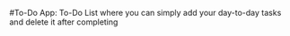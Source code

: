 #To-Do App:
To-Do List where you can simply add your day-to-day tasks and delete it after completing
